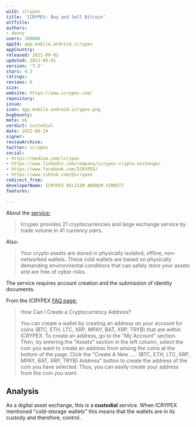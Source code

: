 ```yaml
---
wsId: iCrypex
title: 'ICRYPEX: Buy and Sell Bitcoin'
altTitle: 
authors:
- danny
users: 100000
appId: app.mobile.android.icrypex
appCountry: 
released: 2021-09-02
updated: 2023-05-01
version: '7.5'
stars: 4.3
ratings: 
reviews: 6
size: 
website: https://www.icrypex.com/
repository: 
issue: 
icon: app.mobile.android.icrypex.png
bugbounty: 
meta: ok
verdict: custodial
date: 2022-06-24
signer: 
reviewArchive: 
twitter: icrypex
social:
- https://medium.com/icrypex
- https://www.linkedin.com/company/icrypex-crypto-exchange/
- https://www.facebook.com/ICRYPEX/
- https://www.tiktok.com/@icrypex
redirect_from: 
developerName: ICRYPEX BILISIM ANONIM SIRKETI
features: 

---
```


About the [service:](https://www.icrypex.com/en)

> Icrypex provides 21 cryptocurrencies and large exchange service by trade volume in 41 currency pairs. 

Also: 

> Your crypto assets are stored in physically isolated, offline, non-networked wallets. These cold wallets are based on physically demanding environmental conditions that can safely store your assets and are free of cyber risks.

The service requires account creation and the submission of identity documents.

From the ICRYPEX [FAQ page:](https://www.icrypex.com/en/faq/how-can-i-create-a-cryptocurrency-address)

> How Can I Create a Cryptocurrency Address?
>
> You can create a wallet by creating an address on your account for coins (BTC, ETH, LTC, XRP, MPAY, BAT, XRP, TRYB) that are within ICRYPEX. To create an address, go to the "My Account" section. Then, by entering the "Assets" section in the left column, select the coin you want to create an address from among the coins at the bottom of the page. Click the "Create A New ….. (BTC, ETH, LTC, XRP, MPAY, BAT, XRP, TRYB) Address" button to create the address of the coin you have selected. Thus, you can easily create your address from the coin you want.

## Analysis 

As a digital asset exchange, this is a **custodial** service. When ICRYPEX mentioned "cold-storage wallets" this means that the wallets are in its custody and therefore, control. 
